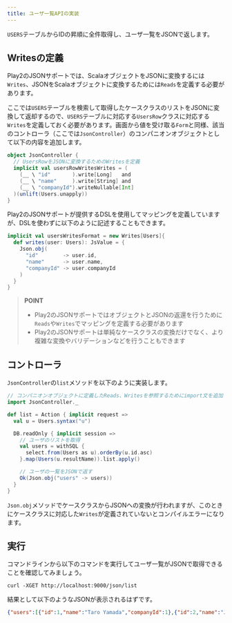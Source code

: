 ```yaml
---
title: ユーザ一覧APIの実装
---
```


`USERS`テーブルからIDの昇順に全件取得し、ユーザ一覧をJSONで返します。

## Writesの定義

Play2のJSONサポートでは、ScalaオブジェクトをJSONに変換するには`Writes`、JSONをScalaオブジェクトに変換するためには`Reads`を定義する必要があります。

ここでは`USERS`テーブルを検索して取得したケースクラスのリストをJSONに変換して返却するので、`USERS`テーブルに対応する`UsersRow`クラスに対応する`Writes`を定義しておく必要があります。画面から値を受け取る`Form`と同様、該当のコントローラ（ここでは`JsonController`）のコンパニオンオブジェクトとして以下の内容を追加します。

```scala
object JsonController {
  // UsersRowをJSONに変換するためのWritesを定義
  implicit val usersRowWritesWrites = (
    (__ \ "id"       ).write[Long]   and
    (__ \ "name"     ).write[String] and
    (__ \ "companyId").writeNullable[Int]
  )(unlift(Users.unapply))
}
```

Play2のJSONサポートが提供するDSLを使用してマッピングを定義していますが、DSLを使わずに以下のように記述することもできます。

```scala
implicit val usersWritesFormat = new Writes[Users]{
  def writes(user: Users): JsValue = {
    Json.obj(
      "id"        -> user.id,
      "name"      -> user.name,
      "companyId" -> user.companyId
    )
  }
}
```

> **POINT**
>
> * Play2のJSONサポートではオブジェクトとJSONの返還を行うために`Reads`や`Writes`でマッピングを定義する必要があります
> * Play2のJSONサポートは単純なケースクラスの変換だけでなく、より複雑な変換やバリデーションなどを行うこともできます

## コントローラ

`JsonController`の`list`メソッドを以下のように実装します。

```scala
// コンパニオンオブジェクトに定義したReads、Writesを参照するためにimport文を追加
import JsonController._

def list = Action { implicit request =>
  val u = Users.syntax("u")

  DB.readOnly { implicit session =>
    // ユーザのリストを取得
    val users = withSQL {
      select.from(Users as u).orderBy(u.id.asc)
    }.map(Users(u.resultName)).list.apply()

    // ユーザの一覧をJSONで返す
    Ok(Json.obj("users" -> users))
  }
}
```

`Json.obj`メソッドでケースクラスからJSONへの変換が行われますが、このときにケースクラスに対応した`Writes`が定義されていないとコンパイルエラーになります。

## 実行

コマンドラインから以下のコマンドを実行してユーザ一覧がJSONで取得できることを確認してみましょう。

```
curl -XGET http://localhost:9000/json/list
```

結果として以下のようなJSONが表示されるはずです。

```json
{"users":[{"id":1,"name":"Taro Yamada","companyId":1},{"id":2,"name":"Jiro Sato"}]}
```
